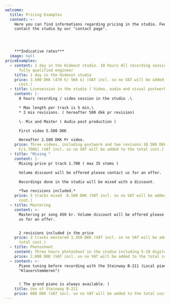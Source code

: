 ```yaml
---
welcome:
  title: Pricing Examples
  content: >-
    Here you can find informations regarding pricing in the studio. Feel free to
    contact the studio by our "contact page".




    ***Indicative rates***
  image: null
priceExamples:
  - content: 1 day in the Hideout studio. 10 hours All recording sessions are run by
      fully qualified engineer
    title: 1 day in the Hideout studio
    price: 3.500 DKK (470 €/ 566 $) (VAT incl. so no VAT will be added to the total
      cost.)
  - title: Livesession in the studio ( Video, audio and visual postwork )
    content: |-
      8 hours recording / video session in the studio .\

      * Max length per track is 5 min.\
      * 2 mix revisions. ( hereafter 500 dkk pr revision)

      \- Mix and Master ( Audio post production )

      First video 5.500 DKK

      Hereafter 2.500 DKK Pr video.
    price: Three videos, including postwork and two revisons 10.500 DKK (1.400
      €/1.700$) (VAT incl. so no VAT will be added to the total cost.)
  - title: "Mixing "
    content: |-
      Mixing price pr track 1.700 ( max 35 stems )

      Volume discount will be offered please contact us for an offer.

      Recordings done in the studio will be mixed with a discount. 

      *Two revisions included.*
    price: 5 tracks mixed  8.500 DKK (VAT incl. so no VAT will be added to the total
      cost.)
  - title: Mastering
    content: >-
      Mastering pr song 450 kr. Volume discount will be offered please contact
      us for an offer. 


      2 revisions included in the price
    price: 3 tracks mastered 1.350 DKK (VAT incl. so no VAT will be added to the
      total cost.)
  - title: Photoshoot
    content: Three hours photoshoot in the studio including 5-10 digital pictures.
    price: 2.000 DKK (VAT incl. so no VAT will be added to the total cost.)
  - content: >-
      Piano tuning before recording with the Steinway B-211 (Local piano tuner
      "Klaverstemmeren")


      ( The grand piano is always available. )
    title: Use of Steinway B-211
    price: 800 DKK (VAT incl. so no VAT will be added to the total cost.)
---
```

